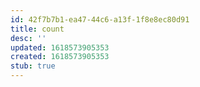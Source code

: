 ```yaml
---
id: 42f7b7b1-ea47-44c6-a13f-1f8e8ec80d91
title: count
desc: ''
updated: 1618573905353
created: 1618573905353
stub: true
---
```


